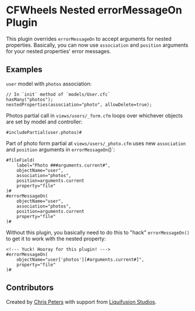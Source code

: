 # CFWheels Nested errorMessageOn Plugin

This plugin overrides `errorMessageOn` to accept arguments for nested properties. Basically, you can now use
`association` and `position` arguments for your nested properties' error messages.

## Examples

`user` model with `photos` association:

	// In `init` method of `models/User.cfc`
	hasMany("photos");
	nestedProperties(association="photo", allowDelete=true);

Photos partial call in `views/users/_form.cfm` loops over whichever objects are set by model and controller:

	#includePartial(user.photos)#

Part of photo form partial at `views/users/_photo.cfm` uses new `association` and `position` arguments in
`errorMessageOn`()`:

	#fileField(
		label="Photo ###arguments.current#",
		objectName="user",
		association="photos",
		position=arguments.current
		property="file"
	)#
	#errorMessageOn(
		objectName="user",
		association="photos",
		position=arguments.current
		property="file"
	)#

Without this plugin, you basically need to do this to "hack" `errorMessageOn()` to get it to work with the nested
property:

	<!--- Yuck! Hooray for this plugin! --->
	#errorMessageOn(
		objectName="user['photos'][#arguments.current#]",
		property="file"
	)#

## Contributors

Created by [Chris Peters][1] with support from [Liquifusion Studios][2].

[1]: http://cfwheels.org/user/profile/1
[2]: http://liquifusion.com/